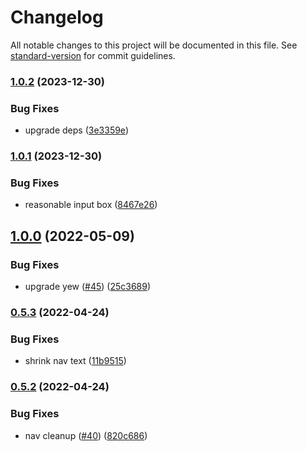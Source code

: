 # Changelog

All notable changes to this project will be documented in this file. See [standard-version](https://github.com/conventional-changelog/standard-version) for commit guidelines.

### [1.0.2](https://github.com/Terkwood/grats/compare/v1.0.1...v1.0.2) (2023-12-30)


### Bug Fixes

* upgrade deps ([3e3359e](https://github.com/Terkwood/grats/commit/3e3359e054e1d291741bdc4bf70bffb374ab415d))

### [1.0.1](https://github.com/Terkwood/grats/compare/v1.0.0...v1.0.1) (2023-12-30)


### Bug Fixes

* reasonable input box ([8467e26](https://github.com/Terkwood/grats/commit/8467e2674e1c4123214649f9f335342ff03776a2))

## [1.0.0](https://github.com/Terkwood/grats/compare/v0.5.3...v1.0.0) (2022-05-09)


### Bug Fixes

* upgrade yew ([#45](https://github.com/Terkwood/grats/issues/45)) ([25c3689](https://github.com/Terkwood/grats/commit/25c3689bef5944a1a0a563f5b6496eab57fe7da0))

### [0.5.3](https://github.com/Terkwood/grats/compare/v0.5.2...v0.5.3) (2022-04-24)


### Bug Fixes

* shrink nav text ([11b9515](https://github.com/Terkwood/grats/commit/11b951575011f3918c89e9536d938a398367a7e3))

### [0.5.2](https://github.com/Terkwood/grats/compare/v0.5.1...v0.5.2) (2022-04-24)


### Bug Fixes

* nav cleanup ([#40](https://github.com/Terkwood/grats/issues/40)) ([820c686](https://github.com/Terkwood/grats/commit/820c686b2b8a97a7788c7b5b0610e9e29da39217))
